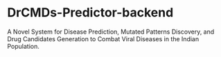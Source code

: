 # DrCMDs-Predictor-backend

 A Novel System for Disease Prediction, Mutated Patterns Discovery, and Drug Candidates Generation to Combat Viral Diseases in the Indian Population.